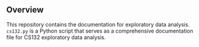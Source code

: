 ## Overview

This repository contains the documentation for exploratory data analysis. `cs132.py` is a Python script that serves as a comprehensive documentation file for CS132 exploratory data analysis.
